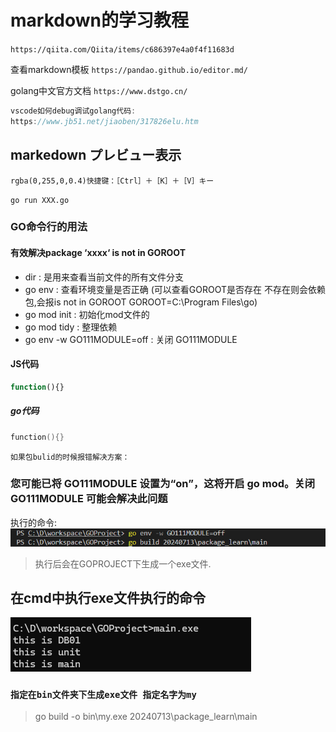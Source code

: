# markdown的学习教程

`https://qiita.com/Qiita/items/c686397e4a0f4f11683d`

查看markdown模板
`https://pandao.github.io/editor.md/`

golang中文官方文档
`https://www.dstgo.cn/`

```javascript
vscode如何debug调试golang代码:
https://www.jb51.net/jiaoben/317826elu.htm
```

## markedown プレビュー表示

```检索栏中输入： > markdown open
rgba(0,255,0,0.4)快捷键：［Ctrl］＋［K］＋［V］キー
```

`go run XXX.go`

### GO命令行的用法

#### 有效解决package ‘xxxx‘ is not in GOROOT

* dir : 是用来查看当前文件的所有文件分支
* go env : 查看环境变量是否正确 (可以查看GOROOT是否存在 不存在则会依赖包,会报is not in GOROOT  GOROOT=C:\Program Files\go)
* go mod init : 初始化mod文件的
* go mod tidy : 整理依赖
* go env -w GO111MODULE=off : 关闭 GO111MODULE

#### JS代码

```javascript
function(){}

```

##### go代码

```go
function(){}
```

`如果包bulid的时候报错解决方案：`

### 您可能已将 GO111MODULE 设置为“on”，这将开启 go mod。关闭 GO111MODULE 可能会解决此问题

执行的命令:![ ](/Image/bulid包.png)
> 执行后会在GOPROJECT下生成一个exe文件.

## 在cmd中执行exe文件执行的命令

![ ](/Image/执行exe文件.png)

### `指定在bin文件夹下生成exe文件 指定名字为my`

> go build -o bin\my.exe 20240713\package_learn\main
